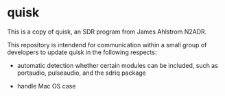 # quisk

This is a copy of quisk, an SDR program from James Ahlstrom N2ADR.

This repository is intendend for communication within a small group of developers
to update quisk in the following respects:

- automatic detection whether certain modules can be included,
  such as portaudio, pulseaudio, and the sdriq package
  
- handle Mac OS case
